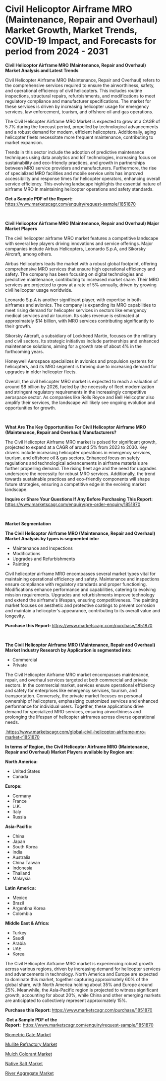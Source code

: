 <p><h1>Civil Helicoptor Airframe MRO (Maintenance, Repair and Overhaul) Market Growth, Market Trends, COVID-19 Impact, and Forecasts for period from 2024 - 2031</h1></p><p><strong>Civil Helicoptor Airframe MRO (Maintenance, Repair and Overhaul) Market Analysis and Latest Trends</strong></p>
<p><p>Civil Helicopter Airframe MRO (Maintenance, Repair and Overhaul) refers to the comprehensive services required to ensure the airworthiness, safety, and operational efficiency of civil helicopters. This includes routine inspections, structural repairs, refurbishments, and modifications to meet regulatory compliance and manufacturer specifications. The market for these services is driven by increasing helicopter usage for emergency services, law enforcement, tourism, and offshore oil and gas operations. </p><p>The Civil Helicopter Airframe MRO Market is expected to grow at a CAGR of 5.7% during the forecast period, propelled by technological advancements and a robust demand for modern, efficient helicopters. Additionally, aging helicopter fleets necessitate more frequent maintenance, contributing to market expansion. </p><p>Trends in this sector include the adoption of predictive maintenance techniques using data analytics and IoT technologies, increasing focus on sustainability and eco-friendly practices, and growth in partnerships between MRO service providers and manufacturers. Furthermore, the rise of specialized MRO facilities and mobile service units has improved accessibility and response times for helicopter operators, enhancing overall service efficiency. This evolving landscape highlights the essential nature of airframe MRO in maintaining helicopter operations and safety standards.</p></p>
<p><strong>Get a Sample PDF of the Report:&nbsp;</strong> <a href="https://www.marketscagr.com/enquiry/request-sample/1851870?utm_campaign=1520&utm_medium=2&utm_source=Github&utm_content=ia&utm_term=18102024&utm_id=civil-helicoptor-airframe-mro-maintenance-repair-and-overhaul">https://www.marketscagr.com/enquiry/request-sample/1851870</a></p>
<p>&nbsp;</p>
<p><strong>Civil Helicoptor Airframe MRO (Maintenance, Repair and Overhaul) Major Market Players</strong></p>
<p><p>The civil helicopter airframe MRO market features a competitive landscape with several key players driving innovations and service offerings. Major companies include Airbus Helicopters, Leonardo S.p.A, and Sikorsky Aircraft, among others. </p><p>Airbus Helicopters leads the market with a robust global footprint, offering comprehensive MRO services that ensure high operational efficiency and safety. The company has been focusing on digital technologies and predictive maintenance, contributing to increased market share. Their MRO services are projected to grow at a rate of 5% annually, driven by growing civil helicopter usage worldwide.</p><p>Leonardo S.p.A is another significant player, with expertise in both airframes and avionics. The company is expanding its MRO capabilities to meet rising demand for helicopter services in sectors like emergency medical services and air tourism. Its sales revenue is estimated at approximately $14 billion, with MRO services contributing significantly to their growth.</p><p>Sikorsky Aircraft, a subsidiary of Lockheed Martin, focuses on the military and civil sectors. Its strategic initiatives include partnerships and enhanced maintenance solutions, aiming for a growth rate of about 4% in the forthcoming years. </p><p>Honeywell Aerospace specializes in avionics and propulsion systems for helicopters, and its MRO segment is thriving due to increasing demand for upgrades in older helicopter fleets.</p><p>Overall, the civil helicopter MRO market is expected to reach a valuation of around $8 billion by 2026, fueled by the necessity of fleet modernization and stringent regulatory requirements in the increasingly competitive aerospace sector. As companies like Rolls Royce and Bell Helicopter also amplify their services, the landscape will likely see ongoing evolution and opportunities for growth.</p></p>
<p>&nbsp;</p>
<p><strong>What Are The Key Opportunities For Civil Helicoptor Airframe MRO (Maintenance, Repair and Overhaul) Manufacturers?</strong></p>
<p><p>The Civil Helicopter Airframe MRO market is poised for significant growth, projected to expand at a CAGR of around 5% from 2023 to 2030. Key drivers include increasing helicopter operations in emergency services, tourism, and offshore oil & gas sectors. Enhanced focus on safety regulations and technological advancements in airframe materials are further propelling demand. The rising fleet age and the need for upgrades underscore the necessity for robust MRO services. Additionally, the trend towards sustainable practices and eco-friendly components will shape future strategies, ensuring a competitive edge in the evolving market landscape.</p></p>
<p><strong>Inquire or Share Your Questions If Any Before Purchasing This Report:</strong> <a href="https://www.marketscagr.com/enquiry/pre-order-enquiry/1851870?utm_campaign=1520&utm_medium=2&utm_source=Github&utm_content=ia&utm_term=18102024&utm_id=civil-helicoptor-airframe-mro-maintenance-repair-and-overhaul">https://www.marketscagr.com/enquiry/pre-order-enquiry/1851870</a></p>
<p>&nbsp;</p>
<p><strong>Market Segmentation</strong></p>
<p><strong>The Civil Helicoptor Airframe MRO (Maintenance, Repair and Overhaul) Market Analysis by types is segmented into:</strong></p>
<p><ul><li>Maintenance and Inspections</li><li>Modifications</li><li>Upgrades and Refurbishments</li><li>Painting</li></ul></p>
<p><p>Civil helicopter airframe MRO encompasses several market types vital for maintaining operational efficiency and safety. Maintenance and inspections ensure compliance with regulatory standards and proper functioning. Modifications enhance performance and capabilities, catering to evolving mission requirements. Upgrades and refurbishments improve technology and extend the airframe's lifespan, ensuring competitiveness. The painting market focuses on aesthetic and protective coatings to prevent corrosion and maintain a helicopter's appearance, contributing to its overall value and longevity.</p></p>
<p><strong>Purchase this Report:&nbsp;</strong><a href="https://www.marketscagr.com/purchase/1851870?utm_campaign=1520&utm_medium=2&utm_source=Github&utm_content=ia&utm_term=18102024&utm_id=civil-helicoptor-airframe-mro-maintenance-repair-and-overhaul">https://www.marketscagr.com/purchase/1851870</a></p>
<p>&nbsp;</p>
<p><strong>The Civil Helicoptor Airframe MRO (Maintenance, Repair and Overhaul) Market Industry Research by Application is segmented into:</strong></p>
<p><ul><li>Commercial</li><li>Private</li></ul></p>
<p><p>The Civil Helicopter Airframe MRO market encompasses maintenance, repair, and overhaul services targeted at both commercial and private sectors. In the commercial market, services ensure operational efficiency and safety for enterprises like emergency services, tourism, and transportation. Conversely, the private market focuses on personal ownership of helicopters, emphasizing customized services and enhanced performance for individual users. Together, these applications drive demand for specialized MRO services, ensuring airworthiness and prolonging the lifespan of helicopter airframes across diverse operational needs.</p></p>
<p><a href="https://www.marketscagr.com/global-civil-helicoptor-airframe-mro-market-r1851870?utm_campaign=1520&utm_medium=2&utm_source=Github&utm_content=ia&utm_term=18102024&utm_id=civil-helicoptor-airframe-mro-maintenance-repair-and-overhaul">&nbsp;https://www.marketscagr.com/global-civil-helicoptor-airframe-mro-market-r1851870</a></p>
<p><strong>In terms of Region, the Civil Helicoptor Airframe MRO (Maintenance, Repair and Overhaul) Market Players available by Region are:</strong></p>
<p>
    <p> <strong> North America: </strong>
        <ul>
            <li>United States</li>
            <li>Canada</li>
        </ul>
        </p> 
    <p> <strong> Europe: </strong>
        <ul>
            <li>Germany</li>
            <li>France</li>
            <li>U.K.</li>
            <li>Italy</li>
            <li>Russia</li>
        </ul>
        </p> 
    <p> <strong> Asia-Pacific: </strong>
        <ul>
            <li>China</li>
            <li>Japan</li>
            <li>South Korea</li>
            <li>India</li>
            <li>Australia</li>
            <li>China Taiwan</li>
            <li>Indonesia</li>
            <li>Thailand</li>
            <li>Malaysia</li>
        </ul>
        </p> 
    <p> <strong> Latin America: </strong>
        <ul>
            <li>Mexico</li>
            <li>Brazil</li>
            <li>Argentina Korea</li>
            <li>Colombia</li>
        </ul>
        </p> 
    <p> <strong> Middle East & Africa: </strong>
        <ul>
            <li>Turkey</li>
            <li>Saudi</li>
            <li>Arabia</li>
            <li>UAE</li>
            <li>Korea</li>
        </ul>
    </p>
    </p>
<p><p>The Civil Helicopter Airframe MRO market is experiencing robust growth across various regions, driven by increasing demand for helicopter services and advancements in technology. North America and Europe are expected to dominate this market, together capturing approximately 60% of the global share, with North America holding about 35% and Europe around 25%. Meanwhile, the Asia-Pacific region is projected to witness significant growth, accounting for about 20%, while China and other emerging markets are anticipated to collectively represent approximately 15%.</p></p>
<p><strong>Purchase this Report: </strong><a href="https://www.marketscagr.com/purchase/1851870?utm_campaign=1520&utm_medium=2&utm_source=Github&utm_content=ia&utm_term=18102024&utm_id=civil-helicoptor-airframe-mro-maintenance-repair-and-overhaul">https://www.marketscagr.com/purchase/1851870</a></p>
<p>&nbsp;<strong>Get a Sample PDF of the Report:&nbsp;&nbsp;</strong><a href="https://www.marketscagr.com/enquiry/request-sample/1851870?utm_campaign=1520&utm_medium=2&utm_source=Github&utm_content=ia&utm_term=18102024&utm_id=civil-helicoptor-airframe-mro-maintenance-repair-and-overhaul">https://www.marketscagr.com/enquiry/request-sample/1851870</a></p>
<p><strong></strong></p>
<p><p><a href="https://www.linkedin.com/pulse/consumer-behavior-shifts-biometric-gate-market-demand-analysis-uxapf?utm_campaign=1520&utm_medium=2&utm_source=Github&utm_content=ia&utm_term=18102024&utm_id=civil-helicoptor-airframe-mro-maintenance-repair-and-overhaul">Biometric Gate Market</a></p><p><a href="https://www.linkedin.com/pulse/mullite-refractory-market-global-insights-regional-analysis-2024-pe2df?utm_campaign=1520&utm_medium=2&utm_source=Github&utm_content=ia&utm_term=18102024&utm_id=civil-helicoptor-airframe-mro-maintenance-repair-and-overhaul">Mullite Refractory Market</a></p><p><a href="https://www.linkedin.com/pulse/disruption-innovation-mulch-colorant-industry-market-analysis-v98af?utm_campaign=1520&utm_medium=2&utm_source=Github&utm_content=ia&utm_term=18102024&utm_id=civil-helicoptor-airframe-mro-maintenance-repair-and-overhaul">Mulch Colorant Market</a></p><p><a href="https://www.linkedin.com/pulse/global-native-salt-market-trends-innovations-forward-looking-analysis-soxmf?utm_campaign=1520&utm_medium=2&utm_source=Github&utm_content=ia&utm_term=18102024&utm_id=civil-helicoptor-airframe-mro-maintenance-repair-and-overhaul">Native Salt Market</a></p><p><a href="https://www.linkedin.com/pulse/navigating-river-aggregate-market-expert-analysis-forecast-period-vu5yf?utm_campaign=1520&utm_medium=2&utm_source=Github&utm_content=ia&utm_term=18102024&utm_id=civil-helicoptor-airframe-mro-maintenance-repair-and-overhaul">River Aggregate Market</a></p></p>